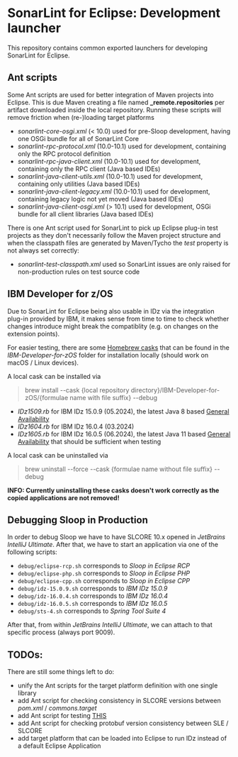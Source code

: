 # SonarLint for Eclipse: Development launcher

This repository contains common exported launchers for developing SonarLint for Eclipse.

## Ant scripts

Some Ant scripts are used for better integration of Maven projects into Eclipse. This is due Maven creating a file
named **_remote.repositories** per artifact downloaded inside the local repository. Running these scripts will remove
friction when (re-)loading target platforms

- *sonarlint-core-osgi.xml* (< 10.0) used for pre-Sloop development, having one OSGi bundle for all of SonarLint Core
- *sonarlint-rpc-protocol.xml* (10.0-10.1) used for development, containing only the RPC protocol definition
- *sonarlint-rpc-java-client.xml* (10.0-10.1) used for development, containing only the RPC client (Java based IDEs)
- *sonarlint-java-client-utils.xml* (10.0-10.1) used for development, containing only utilities (Java based IDEs)
- *sonarlint-java-client-legacy.xml* (10.0-10.1) used for development, containing legacy logic not yet moved (Java based IDEs)
- *sonarlint-java-client-osgi.xml* (> 10.1) used for development, OSGi bundle for all client libraries (Java based IDEs)

There is one Ant script used for SonarLint to pick up Eclipse plug-in test projects as they don't necessarily follow
the Maven project structure and when the classpath files are generated by Maven/Tycho the *test* property is not always
set correctly:

- *sonarlint-test-classpath.xml* used so SonarLint issues are only raised for non-production rules on test source code

## IBM Developer for z/OS

Due to SonarLint for Eclipse being also usable in IDz via the integration plug-in provided by IBM, it makes sense from
time to time to check whether changes introduce might break the compatiblity (e.g. on changes on the extension points).

For easier testing, there are some [Homebrew casks](https://github.com/Homebrew/homebrew-cask) that can be found in the
*IBM-Developer-for-zOS* folder for installation locally (should work on macOS / Linux devices).

A local cask can be installed via
> brew install --cask {local repository directory}/IBM-Developer-for-zOS/{formulae name with file suffix} --debug

- *IDz1509.rb* for IBM IDz 15.0.9 (05.2024), the latest Java 8 based
  [General Availability](https://en.wikipedia.org/wiki/Software_release_life_cycle#General_availability_(GA))
- *IDz1604.rb* for IBM IDz 16.0.4 (03.2024)
- *IDz1605.rb* for IBM IDz 16.0.5 (06.2024), the latest Java 11 based
  [General Availability](https://en.wikipedia.org/wiki/Software_release_life_cycle#General_availability_(GA)) that
  should be sufficient when testing

A local cask can be uninstalled via
> brew uninstall --force --cask {formulae name without file suffix} --debug

**INFO: Currently uninstalling these casks doesn't work correctly as the copied applications are not removed!**

## Debugging Sloop in Production

In order to debug Sloop we have to have SLCORE 10.x opened in *JetBrains IntelliJ Ultimate*. After that, we have to
start an application via one of the following scripts:

- `debug/eclipse-rcp.sh` corresponds to *Sloop in Eclipse RCP*
- `debug/eclipse-php.sh` corresponds to *Sloop in Eclipse PHP*
- `debug/eclipse-cpp.sh` corresponds to *Sloop in Eclipse CPP*
- `debug/idz-15.0.9.sh` corresponds to *IBM IDz 15.0.9*
- `debug/idz-16.0.4.sh` corresponds to *IBM IDz 16.0.4*
- `debug/idz-16.0.5.sh` corresponds to *IBM IDz 16.0.5*
- `debug/sts-4.sh` corresponds to *Spring Tool Suite 4*

After that, from within *JetBrains IntelliJ Ultimate*, we can attach to that specific process (always port 9009).

## TODOs:

There are still some things left to do:

- unify the Ant scripts for the target platform definition with one single library
- add Ant script for checking consistency in SLCORE versions between *pom.xml* / *commons.target*
- add Ant script for testing [THIS](https://xtranet-sonarsource.atlassian.net/wiki/spaces/SL/pages/2875162997/HOWTO+Update+SLCORE+in+SLE)
- add Ant script for checking protobuf version consistency between SLE / SLCORE
- add target platform that can be loaded into Eclipse to run IDz instead of a default Eclipse Application
